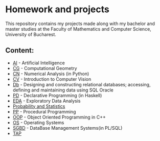 # Homework and projects 
This repository contains my projects made along with my bachelor and master studies at the Faculty of Mathematics and Computer Science, University of Bucharest.

## Content:
* [AI](AI) - Artificial Intelligence
* [CG](CG) - Computational Geometry
* [CN](CN) - Numerical Analysis (in Python)
* [CV](CV) - Introduction to Computer Vision
* [Db](Db) - Designing and constructing relational databases; accessing, defining and maintaining data using SQL Oracle
* [PD](PD) - Declarative Programming (in Haskell)
* [EDA](EDA) - Exploratory Data Analysis
* [Probability and Statistics](https://github.com/danadascalescu00/FMI/tree/master/Probability%20and%20Statistics)
* [PP](PP) - Procedural Programming
* [OOP](OOP) - Object Oriented Programming in C++
* [OS](OS) - Operating Systems
* [SGBD](SGBD) - DataBase Management Systems(in PL/SQL)
* [TAP](TAP)
